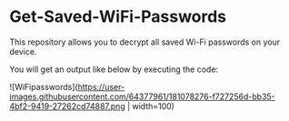 # Get-Saved-WiFi-Passwords
This repository allows you to decrypt all saved Wi-Fi passwords on your device.

You will get an output like below by executing the code:

![WiFipasswords](https://user-images.githubusercontent.com/64377961/181078276-f727256d-bb35-4bf2-9419-27262cd74887.png | width=100)
